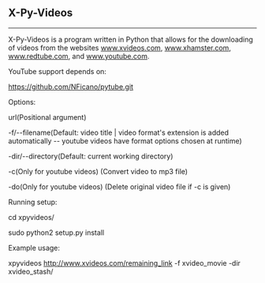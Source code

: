 X-Py-Videos
-----------
-----------

X-Py-Videos is a program written in Python that allows for the downloading
of videos from the websites www.xvideos.com, www.xhamster.com, www.redtube.com, and www.youtube.com.

YouTube support depends on:

https://github.com/NFicano/pytube.git

Options:

url(Positional argument)

-f/--filename(Default: video title | video format's extension is added automatically -- youtube videos have format options chosen at  			runtime)

-dir/--directory(Default: current working directory)

-c(Only for youtube videos) (Convert video to mp3 file)

-do(Only for youtube videos) (Delete original video file if -c is given)

Running setup:

cd xpyvideos/

sudo python2 setup.py install

Example usage:

xpyvideos http://www.xvideos.com/remaining_link -f xvideo_movie -dir xvideo_stash/
